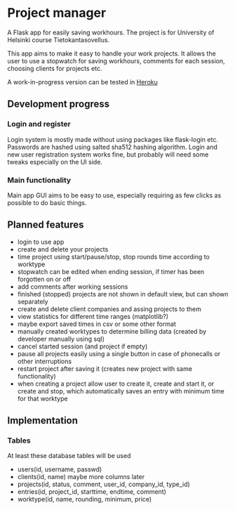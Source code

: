 # Project manager

A Flask app for easily saving workhours. The project is for University of Helsinki course Tietokantasovellus.

This app aims to make it easy to handle your work projects. It allows the user to use a stopwatch for saving workhours, comments for each session, choosing clients for projects etc.

A work-in-progress version can be tested in [Heroku](https://tsoha-project-manager.herokuapp.com)

## Development progress

### Login and register

Login system is mostly made without using packages like flask-login etc. Passwords are hashed using salted sha512 hashing algorithm. Login and new user registration system works fine, but probably will need some tweaks especially on the UI side.

### Main functionality

Main app GUI aims to be easy to use, especially requiring as few clicks as possible to do basic things.

## Planned features

- login to use app
- create and delete your projects
- time project using start/pause/stop, stop rounds time according to worktype
- stopwatch can be edited when ending session, if timer has been forgotten on or off
- add comments after working sessions
- finished (stopped) projects are not shown in default view, but can shown separately
- create and delete client companies and assing projects to them
- view statistics for different time ranges (matplotlib?)
- maybe export saved times in csv or some other format
- manually created worktypes to determine billing data (created by developer manually using sql)
- cancel started session (and project if empty)
- pause all projects easily using a single button in case of phonecalls or other interruptions
- restart project after saving it (creates new project with same functionality)
- when creating a project allow user to create it, create and start it, or create and stop, which automatically saves an entry with minimum time for that worktype

## Implementation

### Tables

At least these database tables will be used
- users(id, username, passwd)
- clients(id, name) maybe more columns later
- projects(id, status, comment, user_id, company_id, type_id)
- entries(id, project_id, starttime, endtime, comment)
- worktype(id, name, rounding, minimum, price)
